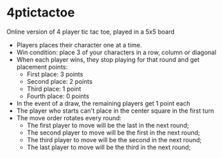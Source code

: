 # 4ptictactoe
Online version of 4 player tic tac toe, played in a 5x5 board

- Players places their character one at a time. 
- Win condition: place 3 of your characters in a row, column or diagonal
- When each player wins, they stop playing for that round and get placement points:
    - First place: 3 points 
    - Second place: 2 points
    - Third place: 1 point
    - Fourth place: 0 points
- In the event of a draw, the remaining players get 1 point each
- The player who starts can't place in the center square in the first turn
- The move order rotates every round:
    - The first player to move will be the last in the next round;
    - The second player to move will be the first in the next round;
    - The third player to move will be the second in the next round;
    - The last player to move will be the third in the next round;

